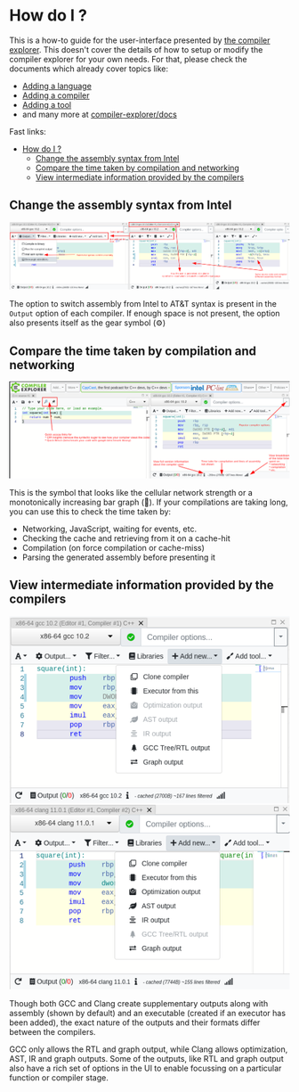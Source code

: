# How do I ?

This is a how-to guide for the user-interface presented by [the compiler explorer](https://godbolt.org). This doesn't cover the details of how to setup or modify the compiler explorer for your own needs. For that, please check the documents which already cover topics like:
* [Adding a language](./AddingALanguage.md)
* [Adding a compiler](./AddingACompiler.md)
* [Adding a tool](./AddingATool.md)
* and many more at [compiler-explorer/docs](https://github.com/compiler-explorer/compiler-explorer/tree/main/docs)

Fast links:
- [How do I ?](#how-do-i-)
  - [Change the assembly syntax from Intel](#change-the-assembly-syntax-from-intel)
  - [Compare the time taken by compilation and networking](#compare-the-time-taken-by-compilation-and-networking)
  - [View intermediate information provided by the compilers](#view-intermediate-information-provided-by-the-compilers)

## Change the assembly syntax from Intel
![Output, intel and at&t](./images/asm_info.png)

The option to switch assembly from Intel to AT&T syntax is present in the `Output` option of each compiler. If enough space is not present, the option also presents itself as the gear symbol (⚙)

## Compare the time taken by compilation and networking
![Brief overview of UI](./images/brief_overview.png)

This is the symbol that looks like the cellular network strength or a monotonically increasing bar graph (📶). If your compilations are taking long, you can use this to check the time taken by:
* Networking, JavaScript, waiting for events, etc.
* Checking the cache and retrieving from it on a cache-hit
* Compilation (on force compilation or cache-miss)
* Parsing the generated assembly before presenting it

## View intermediate information provided by the compilers
![Options for GCC](./images/add_new_gcc.png)
![Options for Clang](./images/add_new_clang.png)

Though both GCC and Clang create supplementary outputs along with assembly (shown by default) and an executable (created if an executor has been added), the exact nature of the outputs and their formats differ between the compilers.

GCC only allows the RTL and graph output, while Clang allows optimization, AST, IR and graph outputs. Some of the outputs, like RTL and graph output also have a rich set of options in the UI to enable focussing on a particular function or compiler stage.
